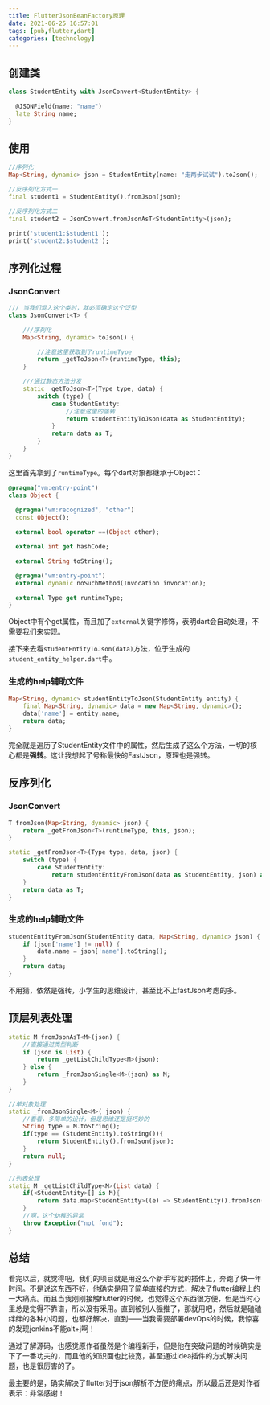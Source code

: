 ```yaml
---
title: FlutterJsonBeanFactory原理
date: 2021-06-25 16:57:01
tags: [pub,flutter,dart]
categories: [technology]
---
```


## 创建类

```dart
class StudentEntity with JsonConvert<StudentEntity> {

  @JSONField(name: "name")
  late String name;
}
```

## 使用

```dart
//序列化
Map<String, dynamic> json = StudentEntity(name: "走两步试试").toJson();

//反序列化方式一
final student1 = StudentEntity().fromJson(json);

//反序列化方式二
final student2 = JsonConvert.fromJsonAsT<StudentEntity>(json);

print('student1:$student1');
print('student2:$student2');
```

## 序列化过程

### JsonConvert

```dart
/// 当我们混入这个类时，就必须确定这个泛型
class JsonConvert<T> {

    ///序列化
    Map<String, dynamic> toJson() {

        //注意这里获取到了runtimeType
        return _getToJson<T>(runtimeType, this);
    }

    ///通过静态方法分发
    static _getToJson<T>(Type type, data) {
        switch (type) {
            case StudentEntity:
                //注意这里的强转
                return studentEntityToJson(data as StudentEntity);
            }
            return data as T;
        }
    }
}
```

这里首先拿到了`runtimeType`。每个dart对象都继承于Object：

```dart
@pragma("vm:entry-point")
class Object {
    
  @pragma("vm:recognized", "other")
  const Object();

  external bool operator ==(Object other);

  external int get hashCode;

  external String toString();

  @pragma("vm:entry-point")
  external dynamic noSuchMethod(Invocation invocation);

  external Type get runtimeType;
}
```

Object中有个get属性，而且加了`external`关键字修饰，表明dart会自动处理，不需要我们来实现。

接下来去看`studentEntityToJson(data)`方法，位于生成的`student_entity_helper.dart`中。

### 生成的help辅助文件

```dart
Map<String, dynamic> studentEntityToJson(StudentEntity entity) {
	final Map<String, dynamic> data = new Map<String, dynamic>();
	data['name'] = entity.name;
	return data;
}
```

完全就是遍历了StudentEntity文件中的属性，然后生成了这么个方法，一切的核心都是**强转**。这让我想起了号称最快的FastJson，原理也是强转。

## 反序列化

### JsonConvert

```dart
T fromJson(Map<String, dynamic> json) {
    return _getFromJson<T>(runtimeType, this, json);
}

static _getFromJson<T>(Type type, data, json) {
    switch (type) {
        case StudentEntity:
            return studentEntityFromJson(data as StudentEntity, json) as T; 
    }
    return data as T;
}
```

### 生成的help辅助文件

```dart
studentEntityFromJson(StudentEntity data, Map<String, dynamic> json) {
	if (json['name'] != null) {
		data.name = json['name'].toString();
	}
	return data;
}
```

不用猜，依然是强转，小学生的思维设计，甚至比不上fastJson考虑的多。

## 顶层列表处理

```dart
static M fromJsonAsT<M>(json) {
    //直接通过类型判断
    if (json is List) {
        return _getListChildType<M>(json);
    } else {
        return _fromJsonSingle<M>(json) as M;
    }
}

//单对象处理
static _fromJsonSingle<M>( json) {
    //看看，多简单的设计，但是思维还是挺巧妙的
    String type = M.toString();
    if(type == (StudentEntity).toString()){
        return StudentEntity().fromJson(json);
    }	
    return null;
}

//列表处理
static M _getListChildType<M>(List data) {
    if(<StudentEntity>[] is M){
        return data.map<StudentEntity>((e) => StudentEntity().fromJson(e)).toList() as M;
    }
    //啊，这个幼稚的异常
    throw Exception("not fond");
}
```

## 总结

看完以后，就觉得吧，我们的项目就是用这么个新手写就的插件上，奔跑了快一年时间。不是说这东西不好，他确实是用了简单直接的方式，解决了flutter编程上的一大痛点。而且当我刚刚接触flutter的时候，也觉得这个东西很方便，但是当时心里总是觉得不靠谱，所以没有采用。直到被别人强推了，那就用吧，然后就是磕磕绊绊的各种小问题，也都好解决，直到——当我需要部署devOps的时候，我惊喜的发现jenkins不能alt+j啊！

通过了解源码，也感觉原作者虽然是个编程新手，但是他在突破问题的时候确实是下了一番功夫的，而且他的知识面也比较宽，甚至通过idea插件的方式解决问题，也是很厉害的了。

最主要的是，确实解决了flutter对于json解析不方便的痛点，所以最后还是对作者表示：非常感谢！